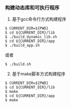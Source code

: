 ### 构建动态库和可执行程序

1. 基于gcc命令行方式构建程序
```
$ CURRENT_DIR=${PWD}
$ cd ${CURRENT_DIR}/lib
$ ./build_dynamic_lib.sh
$ cd ${CURRENT_DIR}/app
$ ./build_app.sh
```
或者
```
$ ./build.sh
```

2. 基于make脚本方式构建程序
```
$ CURRENT_DIR=${PWD}
$ cd ${CURRENT_DIR}/lib
$ make
$ cd ${CURRENT_DIR}/app
$ make
```

